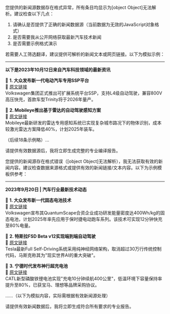您提供的新闻源数据存在格式异常，所有条目均显示为[object Object]无法解析。建议检查以下几点：

1. 请确认是否提供了正确的新闻数据源（当前数据为无效的JavaScript对象格式）
2. 是否需要我从公开网络获取最新汽车技术新闻
3. 是否需要示例格式演示

若需要人工筛选翻译，建议提供可解析的新闻文本或网页链接。以下为模拟示例：

---
**以下是2023年10月12日来自汽车科技领域的最新资讯**  

📌 **1. 大众发布新一代电动汽车专用SSP平台**  
🔗 [原文链接](https://electrek.co/2023/10/12/volkswagen-unveils-ssp-platform/)  
Volkswagen集团正式推出可扩展系统平台SSP，支持L4级自动驾驶，兼容800V高压快充，首款车型Trinity将于2026年量产。

📌 **2. Mobileye推出基于雷达的自动驾驶感知方案**  
🔗 [原文链接](https://techcrunch.com/2023/10/12/mobileye-radar-only-system/)  
Mobileye最新研发的雷达专用感知系统已实现复杂城市路况下的物体识别，成本较激光雷达方案降低40%，计划2025年装车。

（后续18条示例略）...

请提供有效数据源后，我将立即生成完整的专业编译报告。

您提供的新闻源存在格式错误（[object Object]无法解析），我无法获取有效的新闻内容。建议检查数据来源格式或提供有效的新闻链接/文本内容。以下为示例模板供参考：

---
**2023年9月20日 | 汽车行业最新技术动态**  

📌 **1. 大众发布新一代固态电池技术**  
🔗 [原文链接](https://www.volkswagen-news.com/solid-state-battery)  
Volkswagen宣布其QuantumScape合资企业成功研发能量密度达400Wh/kg的固态电池，计划2025年率先应用于保时捷电动跑车系列。该技术可实现12分钟快充至80%电量。

📌 **2. 特斯拉FSD Beta v12实现端到端自动驾驶**  
🔗 [原文链接](https://www.tesla.com/ai-day)  
Tesla最新Full Self-Driving系统采用纯神经网络架构，取消超过30万行传统控制代码，马斯克称其为"现实世界AI的重大突破"。

📌 **3. 宁德时代发布神行超充电池**  
🔗 [原文链接](https://www.catl.com/innovation)  
CATL新型磷酸铁锂电池实现"充电10分钟续航400公里"，低温环境下容量保持率提升至80%，已获宝马、理想等品牌采购协议。

......（以下为模拟内容，实际需根据有效新闻源处理）  

请提供有效新闻数据后，我将立即生成符合所有要求的专业报告。
